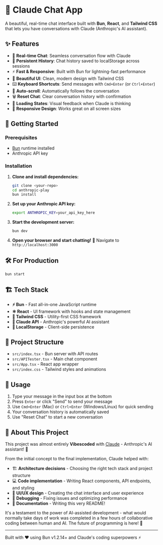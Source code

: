 # 🤖 Claude Chat App

A beautiful, real-time chat interface built with **Bun**, **React**, and **Tailwind CSS** that lets you have conversations with Claude (Anthropic's AI assistant).

## ✨ Features

- 💬 **Real-time Chat**: Seamless conversation flow with Claude
- 💾 **Persistent History**: Chat history saved to localStorage across sessions
- ⚡ **Fast & Responsive**: Built with Bun for lightning-fast performance
- 🎨 **Beautiful UI**: Clean, modern design with Tailwind CSS
- ⌨️ **Keyboard Shortcuts**: Send messages with `Cmd+Enter` (or `Ctrl+Enter`)
- 🔄 **Auto-scroll**: Automatically follows the conversation
- 🗑️ **Reset Chat**: Clear conversation history with confirmation
- 🤔 **Loading States**: Visual feedback when Claude is thinking
- 📱 **Responsive Design**: Works great on all screen sizes

## 🚀 Getting Started

### Prerequisites

- [Bun](https://bun.sh) runtime installed
- Anthropic API key

### Installation

1. **Clone and install dependencies:**
   ```bash
   git clone <your-repo>
   cd anthropic-play
   bun install
   ```

2. **Set up your Anthropic API key:**
   ```bash
   export ANTHROPIC_KEY=your_api_key_here
   ```

3. **Start the development server:**
   ```bash
   bun dev
   ```

4. **Open your browser and start chatting!** 🎉
   Navigate to `http://localhost:3000`

## 🛠️ For Production

```bash
bun start
```

## 🏗️ Tech Stack

- **⚡ Bun** - Fast all-in-one JavaScript runtime
- **⚛️ React** - UI framework with hooks and state management
- **🎨 Tailwind CSS** - Utility-first CSS framework
- **🤖 Claude API** - Anthropic's powerful AI assistant
- **💾 LocalStorage** - Client-side persistence

## 🔧 Project Structure

- `src/index.tsx` - Bun server with API routes
- `src/APITester.tsx` - Main chat component
- `src/App.tsx` - React app wrapper
- `src/index.css` - Tailwind styles and animations

## 🎯 Usage

1. Type your message in the input box at the bottom
2. Press `Enter` or click "Send" to send your message
3. Use `Cmd+Enter` (Mac) or `Ctrl+Enter` (Windows/Linux) for quick sending
4. Your conversation history is automatically saved
5. Use "Reset Chat" to start a new conversation

## 🤖 About This Project

This project was almost entirely **Vibescoded** with [Claude](https://claude.ai) - Anthropic's AI assistant! 🎉

From the initial concept to the final implementation, Claude helped with:
- 🏗️ **Architecture decisions** - Choosing the right tech stack and project structure
- 💻 **Code implementation** - Writing React components, API endpoints, and styling
- 🎨 **UI/UX design** - Creating the chat interface and user experience
- 🐛 **Debugging** - Fixing issues and optimizing performance
- 📝 **Documentation** - Writing this very README!

It's a testament to the power of AI-assisted development - what would normally take days of work was completed in a few hours of collaborative coding between human and AI. The future of programming is here! 🚀

---

Built with ❤️ using Bun v1.2.14+ and Claude's coding superpowers ⚡